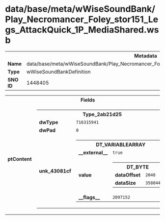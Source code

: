 <h1>data/base/meta/wWiseSoundBank/Play_Necromancer_Foley_stor151_Legs_AttackQuick_1P_MediaShared.wsb</h1><table><tr><th colspan="100%">Metadata</th></tr><tr><td><b>Name</b></td><td>data/base/meta/wWiseSoundBank/Play_Necromancer_Foley_stor151_Legs_AttackQuick_1P_MediaShared.wsb</td></tr><tr><td><b>Type</b></td><td>wWiseSoundBankDefinition</td></tr><tr><td><b>SNO ID</b></td><td>1448405</td></tr></table>

<table><tr><th colspan="100%">Fields</th></tr><tr><td><b>ptContent</b></td><td><table><tr><th colspan="100%">Type_2ab21d25</th></tr><tr><td><b>dwType</b></td><td><code>716315941</code></td></tr><tr><td><b>dwPad</b></td><td><code>0</code></td></tr><tr><td><b>unk_43081cf</b></td><td><table><tr><th colspan="100%">DT_VARIABLEARRAY</th></tr><tr><td><b>__external__</b></td><td><code>true</code></td></tr><tr><td><b>value</b></td><td><table><tr><th colspan="100%">DT_BYTE</th></tr><tr><td><b>dataOffset</b></td><td><code>2048</code></td></tr><tr><td><b>dataSize</b></td><td><code>358844</code></td></tr></table>

</td></tr><tr><td><b>__flags__</b></td><td><code>2097152</code></td></tr></table>

</td></tr></table>


</td></tr></table>

